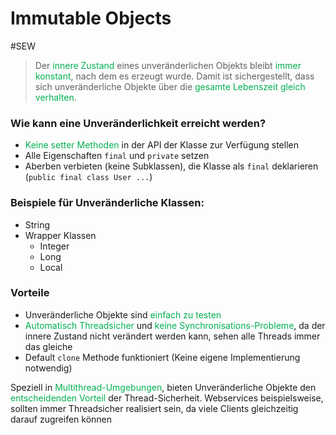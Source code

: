 # Immutable Objects
#SEW

>Der<span style="color:#00b050"> innere Zustand</span> eines unveränderlichen Objekts bleibt<span style="color:#00b050"> immer konstant</span>, nach dem es erzeugt wurde. Damit ist sichergestellt, dass sich unveränderliche Objekte über die <span style="color:#00b050">gesamte Lebenszeit gleich verhalten</span>.

### Wie kann eine Unveränderlichkeit erreicht werden?
- <span style="color:#00b050">Keine setter Methoden</span> in der API der Klasse zur Verfügung stellen
- Alle Eigenschaften ``final`` und ``private`` setzen
- Aberben verbieten (keine Subklassen), die Klasse als ``final`` deklarieren (``public final class User ...``)

### Beispiele für Unveränderliche Klassen:
- String 
- Wrapper Klassen
	- Integer
	- Long
	- Local

### Vorteile
- Unveränderliche Objekte sind <span style="color:#00b050">einfach zu testen</span>
- <span style="color:#00b050">Automatisch Threadsicher</span> und <span style="color:#00b050">keine Synchronisations-Probleme</span>, da der innere Zustand nicht verändert werden kann, sehen alle Threads immer das gleiche
- Default ``clone`` Methode funktioniert (Keine eigene Implementierung notwendig)

Speziell in <span style="color:#00b050">Multithread-Umgebungen</span>, bieten Unveränderliche Objekte den <span style="color:#00b050">entscheidenden Vorteil</span> der Thread-Sicherheit. Webservices beispielsweise, sollten immer Threadsicher realisiert sein, da viele Clients gleichzeitig darauf zugreifen können

